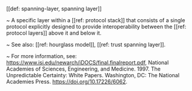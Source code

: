 [[def: spanning-layer, spanning layer]]

~ A specific layer within a [[ref: protocol stack]] that consists of a single protocol explicitly designed to provide interoperability between the [[ref: protocol layers]] above it and below it.

~ See also: [[ref: hourglass model]], [[ref: trust spanning layer]].

~ For more information, see: <https://www.isi.edu/newarch/iDOCS/final.finalreport.pdf>, National Academies of Sciences, Engineering, and Medicine. 1997. The Unpredictable Certainty: White Papers. Washington, DC: The National Academies Press. <https://doi.org/10.17226/6062>.
